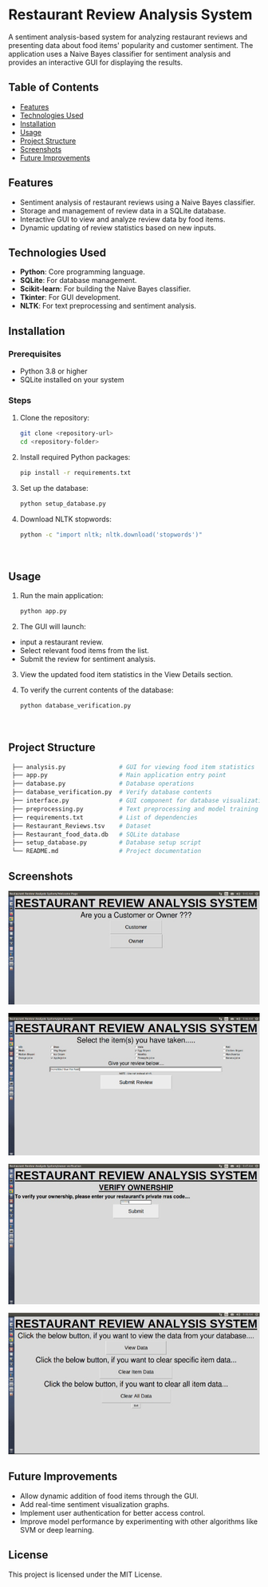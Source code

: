 
#  Restaurant Review Analysis System

A sentiment analysis-based system for analyzing restaurant reviews and presenting data about food items' popularity and customer sentiment. The application uses a Naive Bayes classifier for sentiment analysis and provides an interactive GUI for displaying the results.


## Table of Contents

- [Features](#features)
- [Technologies Used](#technologies-used)
- [Installation](#installation)
- [Usage](#usage)
- [Project Structure](#project-structure)
- [Screenshots](#screenshots)
- [Future Improvements](#future-improvements)
## Features
- Sentiment analysis of restaurant reviews using a Naive Bayes classifier.
- Storage and management of review data in a SQLite database.
- Interactive GUI to view and analyze review data by food items.
- Dynamic updating of review statistics based on new inputs.
## Technologies Used

- **Python**: Core programming language.
- **SQLite**: For database management.
- **Scikit-learn**: For building the Naive Bayes classifier.
- **Tkinter**: For GUI development.
- **NLTK**: For text preprocessing and sentiment analysis.
## Installation

### Prerequisites
- Python 3.8 or higher
- SQLite installed on your system

### Steps
1. Clone the repository:
   ```bash
   git clone <repository-url>
   cd <repository-folder>

2. Install required Python packages:
   ```bash
   pip install -r requirements.txt

3. Set up the database:
   ```bash
   python setup_database.py
4. Download NLTK stopwords:
   ```bash
   python -c "import nltk; nltk.download('stopwords')"




## Usage

1. Run the main application:
   ```bash
   python app.py

2. The GUI will launch:
- input a restaurant review.
- Select relevant food items from the list.
- Submit the review for sentiment analysis.

3. View the updated food item statistics in the View Details section.

4. To verify the current contents of the database:
    ```bash
    python database_verification.py




## Project Structure

   ```bash
    ├── analysis.py               # GUI for viewing food item statistics
    ├── app.py                    # Main application entry point
    ├── database.py               # Database operations
    ├── database_verification.py  # Verify database contents
    ├── interface.py              # GUI component for database visualization
    ├── preprocessing.py          # Text preprocessing and model training
    ├── requirements.txt          # List of dependencies
    ├── Restaurant_Reviews.tsv    # Dataset
    ├── Restaurant_food_data.db   # SQLite database
    ├── setup_database.py         # Database setup script
    └── README.md                 # Project documentation
  ```



## Screenshots

![alt text](Images/IMG20210607000011.jpg)

![alt text](Images/IMG20210607000708.jpg)

![alt text](Images/IMG20210607000743.jpg)

![alt text](Images/IMG20210607000815.jpg)


## Future Improvements

- Allow dynamic addition of food items through the GUI.
- Add real-time sentiment visualization graphs.
- Implement user authentication for better access control.
- Improve model performance by experimenting with other algorithms like SVM or deep learning.
## License

This project is licensed under the MIT License.
